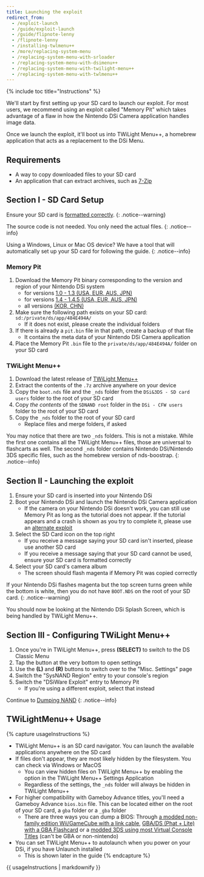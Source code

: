 ```yaml
---
title: Launching the exploit
redirect_from:
  - /exploit-launch
  - /guide/exploit-launch
  - /guide/flipnote-lenny
  - /flipnote-lenny
  - /installing-twlmenu++
  - /more/replacing-system-menu
  - /replacing-system-menu-with-srloader
  - /replacing-system-menu-with-dsimenu++
  - /replacing-system-menu-with-twilight-menu++
  - /replacing-system-menu-with-twlmenu++
---
```


{% include toc title="Instructions" %}

We'll start by first setting up your SD card to launch our exploit. For most users, we recommend using an exploit called "Memory Pit" which takes advantage of a flaw in how the Nintendo DSi Camera application handles image data.

Once we launch the exploit, it'll boot us into TWiLight Menu++, a homebrew application that acts as a replacement to the DSi Menu.

## Requirements
- A way to copy downloaded files to your SD card
- An application that can extract archives, such as [7-Zip](https://www.7-zip.org/)

## Section I - SD Card Setup
Ensure your SD card is [formatted correctly](sd-prep).
{: .notice--warning}

The source code is not needed. You only need the actual files.
{: .notice--info}

Using a Windows, Linux or Mac OS device? We have a tool that will automatically set up your SD card for following the guide.
{: .notice--info}

### Memory Pit
1. Download the Memory Pit binary corresponding to the version and region of your Nintendo DSi system
   - for versions [1.0 - 1.3 (USA, EUR, AUS, JPN)](https://github.com/emiyl/dsi.cfw.guide/raw/master/assets/files/memory_pit/256/pit.bin)
   - for versions [1.4 - 1.4.5 (USA, EUR, AUS, JPN)](https://github.com/emiyl/dsi.cfw.guide/raw/master/assets/files/memory_pit/768_1024/pit.bin)
   - all versions [(KOR, CHN)](https://github.com/emiyl/dsi.cfw.guide/raw/master/assets/files/memory_pit/256/pit.bin)
1. Make sure the following path exists on your SD card: `sd:/private/ds/app/484E494A/`
   - If it does not exist, please create the individual folders
1. If there is already a `pit.bin` file in that path, create a backup of that file
   - It contains the meta data of your Nintendo DSi Camera application
1. Place the Memory Pit `.bin` file to the `private/ds/app/484E494A/` folder on your SD card

### TWiLight Menu++
1. Download the latest release of [TWiLight Menu++](https://github.com/DS-Homebrew/TWiLightMenu/releases/latest)
1. Extract the contents of the `.7z` archive anywhere on your device
1. Copy the `boot.nds` file and the `_nds` folder from the `DSi&3DS - SD card users` folder to the root of your SD card
1. Copy *the contents* of the `SDNAND root` folder in the `DSi - CFW users` folder to the root of your SD card
1. Copy the `_nds` folder to the root of your SD card
   - Replace files and merge folders, if asked

You may notice that there are two `_nds` folders. This is not a mistake. While the first one contains all the TWiLight Menu++ files, those are universal to flashcarts as well. The second `_nds` folder contains Nintendo DSi/Nintendo 3DS specific files, such as the homebrew version of nds-boostrap.
{: .notice--info}

## Section II - Launching the exploit

1. Ensure your SD card is inserted into your Nintendo DSi
1. Boot your Nintendo DSi and launch the Nintendo DSi Camera application
   - If the camera on your Nintendo DSi doesn't work, you can still use Memory Pit as long as the tutorial does not appear. If the tutorial appears and a crash is shown as you try to complete it, please use an [alternate exploit](alternate-exploits)
1. Select the SD Card icon on the top right
   - If you receive a message saying your SD card isn't inserted, please use another SD card
   - If you receive a message saying that your SD card cannot be used, ensure your SD card is formatted correctly
1. Select your SD card's camera album
   - The screen should flash magenta if Memory Pit was copied correctly

If your Nintendo DSi flashes magenta but the top screen turns green while the bottom is white, then you do not have `BOOT.NDS` on the root of your SD card.
{: .notice--warning}

You should now be looking at the Nintendo DSi Splash Screen, which is being handled by TWiLight Menu++.

## Section III - Configuring TWiLight Menu++

1. Once you're in TWiLight Menu++, press **(SELECT)** to switch to the DS Classic Menu
1. Tap the button at the very bottom to open settings
1. Use the **(L)** and **(R)** buttons to switch over to the "Misc. Settings" page
1. Switch the "SysNAND Region" entry to your console's region
1. Switch the "DSiWare Exploit" entry to Memory Pit
   - If you're using a different exploit, select that instead

Continue to [Dumping NAND](dumping-nand)
{: .notice--info}

## TWiLightMenu++ Usage

{% capture usageInstructions %}
- TWiLight Menu++ is an SD card navigator. You can launch the available applications anywhere on the SD card
- If files don't appear, they are most likely hidden by the filesystem. You can check via Windows or MacOS
   - You can view hidden files on TWiLight Menu++ by enabling the option in the TWiLight Menu++ Settings Application
   - Regardless of the settings, the `_nds` folder will always be hidden in TWiLight Menu++
- For higher compatibility with Gameboy Advance titles, you'll need a Gameboy Advance `bios.bin` file. This can be located either on the root of your SD card, a `gba` folder or a `_gba` folder
   - There are three ways you can dump a BIOS: Through [a modded non-family edition Wii/GameCube with a link cable](https://github.com/FIX94/gba-link-cable-dumper), [GBA/DS (Phat + Lite) with a GBA Flashcard](https://glazedbelmont.github.io/gbabiosdump/#gameboy-advance-sp-micro-ds-ds-lite) or a [modded 3DS using most Virtual Console Titles](https://glazedbelmont.github.io/gbabiosdump/#virtual-console-title-from-a-3ds) (can't be GBA or non-nintendo)
- You can set TWiLight Menu++ to autolaunch when you power on your DSi, if you have Unlaunch installed
   - This is shown later in the guide
{% endcapture %}

<div class="notice--primary">{{ usageInstructions | markdownify }}</div>
